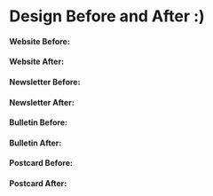 # Design Before and After :)

#### Website Before:

#### Website After:

#### Newsletter Before:

#### Newsletter After:

#### Bulletin Before:

#### Bulletin After:

#### Postcard Before:

#### Postcard After: